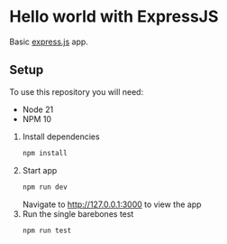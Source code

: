# Hello world with ExpressJS

Basic [express.js](https://expressjs.com) app.

## Setup

To use this repository you will need:
- Node 21
- NPM 10

1. Install dependencies
    ```bash
    npm install
    ```
2. Start app
    ```bash
   npm run dev
    ```
    Navigate to http://127.0.0.1:3000 to view the app
3. Run the single barebones test
    ```bash
    npm run test
    ```
